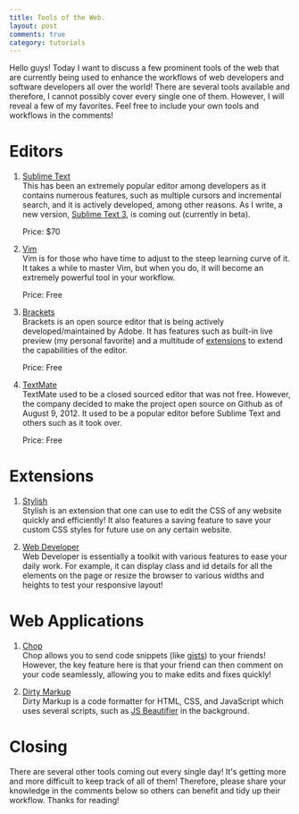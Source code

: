 ```yaml
---
title: Tools of the Web.
layout: post
comments: true
category: tutorials
---
```


Hello guys! Today I want to discuss a few prominent tools of the web that are currently being used to enhance the workflows of web developers and software developers all over the world! There are several tools available and therefore, I cannot possibly cover every single one of them. However, I will reveal a few of my favorites. Feel free to include your own tools and workflows in the comments!

# Editors

1. [Sublime Text](http://www.sublimetext.com/)  
	This has been an extremely popular editor among developers as it contains numerous features, such as multiple cursors and incremental search, and it is actively developed, among other reasons. As I write, a new version, [Sublime Text 3](http://www.sublimetext.com/3), is coming out (currently in beta).

	Price: $70

2. [Vim](http://www.vim.org/)  
	Vim is for those who have time to adjust to the steep learning curve of it. It takes a while to master Vim, but when you do, it will become an extremely powerful tool in your workflow.
	
	Price: Free

3. [Brackets](http://brackets.io/)  
	Brackets is an open source editor that is being actively developed/maintained by Adobe. It has features such as built-in live preview (my personal favorite) and a multitude of [extensions](https://github.com/adobe/brackets/wiki/Brackets-Extensions) to extend the capabilities of the editor.

	Price: Free

4. [TextMate](http://macromates.com/)  
	TextMate used to be a closed sourced editor that was not free. However, the company decided to make the project open source on Github as of August 9, 2012. It used to be a popular editor before Sublime Text and others such as it took over.

	Price: Free

# Extensions

1. [Stylish](https://chrome.google.com/webstore/detail/stylish/fjnbnpbmkenffdnngjfgmeleoegfcffe)  
	Stylish is an extension that one can use to edit the CSS of any website quickly and efficiently! It also features a saving feature to save your custom CSS styles for future use on any certain website.

2. [Web Developer](https://chrome.google.com/webstore/detail/web-developer/bfbameneiokkgbdmiekhjnmfkcnldhhm)  
	Web Developer is essentially a toolkit with various features to ease your daily work. For example, it can display class and id details for all the elements on the page or resize the browser to various widths and heights to test your responsive layout!

# Web Applications

1. [Chop](http://chopapp.com/)  
	Chop allows you to send code snippets (like [gists](https://gist.github.com/)) to your friends! However, the key feature here is that your friend can then comment on your code seamlessly, allowing you to make edits and fixes quickly!

2. [Dirty Markup](http://www.dirtymarkup.com/)  
	Dirty Markup is a code formatter for HTML, CSS, and JavaScript which uses several scripts, such as <a href="https://github.com/einars/js-beautify">JS Beautifier</a> in the background.

# Closing

There are several other tools coming out every single day! It's getting more and more difficult to keep track of all of them! Therefore, please share your knowledge in the comments below so others can benefit and tidy up their workflow. Thanks for reading!